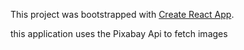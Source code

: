 This project was bootstrapped with [Create React App](https://github.com/facebook/create-react-app).
  
this application uses the Pixabay Api to fetch images 
